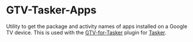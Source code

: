 GTV-Tasker-Apps
===============

<p>Utility to get the package and activity names of apps installed on a Google TV device. 
This is used with the <a href="https://github.com/entertailion/GTV-for-Tasker">GTV-for-Tasker</a> plugin for <a href="https://play.google.com/store/apps/details?id=net.dinglisch.android.taskerm">Tasker</a>.</p>